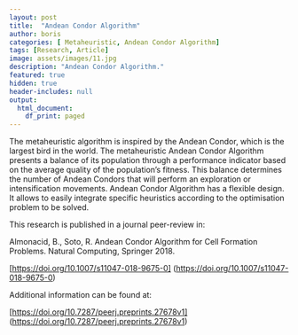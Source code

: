 ```yaml
---
layout: post
title:  "Andean Condor Algorithm"
author: boris
categories: [ Metaheuristic, Andean Condor Algorithm]
tags: [Research, Article]
image: assets/images/11.jpg
description: "Andean Condor Algorithm."
featured: true
hidden: true
header-includes: null
output:
  html_document:
    df_print: paged
---
```


The metaheuristic algorithm is inspired by the Andean Condor, which is the largest bird in the world. The metaheuristic Andean Condor Algorithm presents a balance of its population through a performance indicator based on the average quality of the population’s fitness. This balance determines the number of Andean Condors that will perform an exploration or intensification movements. Andean Condor Algorithm has a flexible design. It allows to easily integrate specific heuristics according to the optimisation problem to be solved.

This research is published in a journal peer-review in:

Almonacid, B., Soto, R. Andean Condor Algorithm for Cell Formation Problems. Natural Computing, Springer 2018.

<script type='text/javascript' src='https://d1bxh8uas1mnw7.cloudfront.net/assets/embed.js'></script>

[https://doi.org/10.1007/s11047-018-9675-0] (https://doi.org/10.1007/s11047-018-9675-0)
<div data-badge-type="2" data-doi="https://doi.org/10.1007/s11047-018-9675-0" class="altmetric-embed"></div>

Additional information can be found at:

[https://doi.org/10.7287/peerj.preprints.27678v1] (https://doi.org/10.7287/peerj.preprints.27678v1)
<div data-badge-type="2" data-doi="https://doi.org/10.7287/peerj.preprints.27678v1" class="altmetric-embed"></div>

